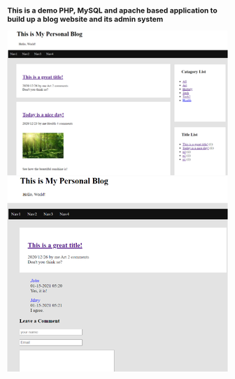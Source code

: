 ### This is a demo PHP, MySQL and apache based application to build up a blog website and its admin system

![image text](https://raw.githubusercontent.com/stanleylam19/blog_application/main/Readme_img/index.png)
![image_text](https://raw.githubusercontent.com/stanleylam19/blog_application/main/Readme_img/leave_a_comment.png)

